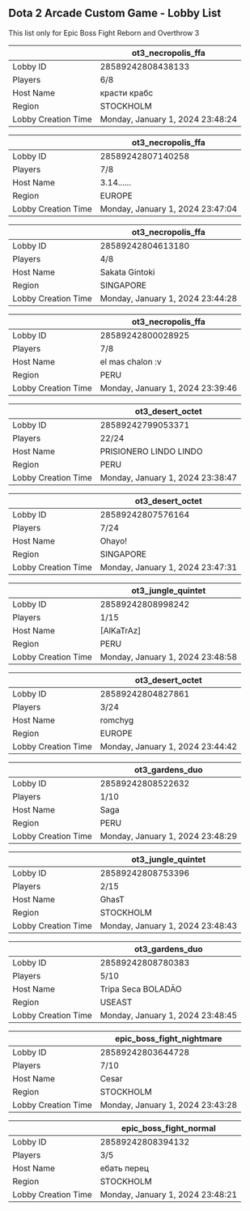 ## Dota 2 Arcade Custom Game - Lobby List

This list only for Epic Boss Fight Reborn and Overthrow 3

|  | ot3_necropolis_ffa |
| ------ | ------ |
| Lobby ID | 28589242808438133 |
| Players | 6/8 |
| Host Name | красти крабс |
| Region | STOCKHOLM |
| Lobby Creation Time | Monday, January 1, 2024 23:48:24 |


|  | ot3_necropolis_ffa |
| ------ | ------ |
| Lobby ID | 28589242807140258 |
| Players | 7/8 |
| Host Name | 3.14...... |
| Region | EUROPE |
| Lobby Creation Time | Monday, January 1, 2024 23:47:04 |


|  | ot3_necropolis_ffa |
| ------ | ------ |
| Lobby ID | 28589242804613180 |
| Players | 4/8 |
| Host Name | Sakata Gintoki |
| Region | SINGAPORE |
| Lobby Creation Time | Monday, January 1, 2024 23:44:28 |


|  | ot3_necropolis_ffa |
| ------ | ------ |
| Lobby ID | 28589242800028925 |
| Players | 7/8 |
| Host Name | el mas chalon :v |
| Region | PERU |
| Lobby Creation Time | Monday, January 1, 2024 23:39:46 |


|  | ot3_desert_octet |
| ------ | ------ |
| Lobby ID | 28589242799053371 |
| Players | 22/24 |
| Host Name | PRISIONERO LINDO LINDO |
| Region | PERU |
| Lobby Creation Time | Monday, January 1, 2024 23:38:47 |


|  | ot3_desert_octet |
| ------ | ------ |
| Lobby ID | 28589242807576164 |
| Players | 7/24 |
| Host Name | Ohayo! |
| Region | SINGAPORE |
| Lobby Creation Time | Monday, January 1, 2024 23:47:31 |


|  | ot3_jungle_quintet |
| ------ | ------ |
| Lobby ID | 28589242808998242 |
| Players | 1/15 |
| Host Name | [AlKaTrAz] |
| Region | PERU |
| Lobby Creation Time | Monday, January 1, 2024 23:48:58 |


|  | ot3_desert_octet |
| ------ | ------ |
| Lobby ID | 28589242804827861 |
| Players | 3/24 |
| Host Name | romchyg |
| Region | EUROPE |
| Lobby Creation Time | Monday, January 1, 2024 23:44:42 |


|  | ot3_gardens_duo |
| ------ | ------ |
| Lobby ID | 28589242808522632 |
| Players | 1/10 |
| Host Name | Saga |
| Region | PERU |
| Lobby Creation Time | Monday, January 1, 2024 23:48:29 |


|  | ot3_jungle_quintet |
| ------ | ------ |
| Lobby ID | 28589242808753396 |
| Players | 2/15 |
| Host Name | GhasT |
| Region | STOCKHOLM |
| Lobby Creation Time | Monday, January 1, 2024 23:48:43 |


|  | ot3_gardens_duo |
| ------ | ------ |
| Lobby ID | 28589242808780383 |
| Players | 5/10 |
| Host Name | Tripa Seca BOLADÃO |
| Region | USEAST |
| Lobby Creation Time | Monday, January 1, 2024 23:48:45 |


|  | epic_boss_fight_nightmare |
| ------ | ------ |
| Lobby ID | 28589242803644728 |
| Players | 7/10 |
| Host Name | Cesar |
| Region | STOCKHOLM |
| Lobby Creation Time | Monday, January 1, 2024 23:43:28 |


|  | epic_boss_fight_normal |
| ------ | ------ |
| Lobby ID | 28589242808394132 |
| Players | 3/5 |
| Host Name | ебать перец |
| Region | STOCKHOLM |
| Lobby Creation Time | Monday, January 1, 2024 23:48:21 |


